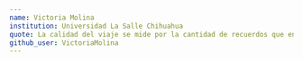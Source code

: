 ```yaml
---
name: Victoria Molina
institution: Universidad La Salle Chihuahua
quote: La calidad del viaje se mide por la cantidad de recuerdos que en él acumules. -Benito Taibo
github_user: VictoriaMolina
---
```

